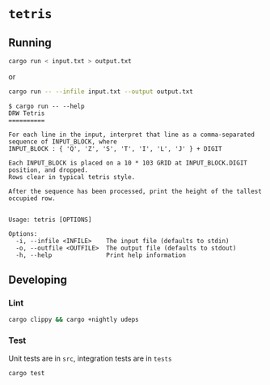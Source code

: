# `tetris`
## Running
```sh
cargo run < input.txt > output.txt
```
or
```sh
cargo run -- --infile input.txt --output output.txt
```

```console
$ cargo run -- --help
DRW Tetris
==========

For each line in the input, interpret that line as a comma-separated sequence of INPUT_BLOCK, where
INPUT_BLOCK : { 'Q', 'Z', 'S', 'T', 'I', 'L', 'J' } + DIGIT

Each INPUT_BLOCK is placed on a 10 * 103 GRID at INPUT_BLOCK.DIGIT position, and dropped.
Rows clear in typical tetris style.

After the sequence has been processed, print the height of the tallest occupied row.


Usage: tetris [OPTIONS]

Options:
  -i, --infile <INFILE>    The input file (defaults to stdin)
  -o, --outfile <OUTFILE>  The output file (defaults to stdout)
  -h, --help               Print help information
```

## Developing
### Lint
```sh
cargo clippy && cargo +nightly udeps
```

### Test
Unit tests are in `src`, integration tests are in `tests`
```sh
cargo test
```
